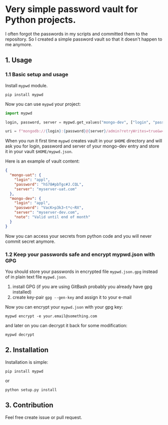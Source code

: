 # Very simple password vault for Python projects.

I often forgot the passwords in my scripts and committed them to the repository. So I created a simple password vault so that it doesn't happen to me anymore.

## 1. Usage

### 1.1 Basic setup and usage

Install `mypwd` module.

```
pip install mypwd
```

Now you can use `mypwd` your project:

```python
import mypwd

login, password, server = mypwd.get_values("mongo-dev", ["login", "password", "server"])

uri = f"mongodb://{login}:{password}@{server}/admin?retryWrites=true&w=majority"
```

When you run it first time `mypwd` creates vault in your `$HOME` directory and will ask you for login, password and server of your mongo-dev entry and store it in your vault `$HOME/mypwd.json`.

Here is an example of vault content:

```json
{
  "mongo-uat": {
    "login": "appl",
    "password": "hS78#pbTgc#J.CQL",
    "server": "myserver-uat.com"
  },
  "mongo-dev": {
    "login": "appl",
    "password": "VacK>p3k3~t*c~RX",
    "server": "myserver-dev.com",
    "note": "Valid until end of month"
  }
}
```

Now you can access your secrets from python code and you will never commit secret anymore.

### 1.2 Keep your passwords safe and encrypt mypwd.json with GPG

You should store your passwords in encrypted file `mypwd.json.gpg` instead of in plain text file `mypwd.json`.

1. install GPG (if you are using GitBash probably you already have gpg installed)
1. create key-pair `gpg --gen-key` and assign it to your e-mail

Now you can encrypt your `mypwd.json` with your gpg key:
```
mypwd encrypt -e your.email@something.com
```

and later on you can decrypt it back for some modification:
```
mypwd decrypt
```

## 2. Installation

Installation is simple:

```
pip install mypwd
```

or

```
python setup.py install
```

## 3. Contribution

Feel free create issue or pull request.
